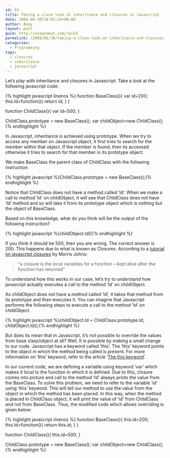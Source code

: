 ```yaml
---
id: 53
title: Taking a close look at inheritance and closures in Javascript
date: 2008-06-30T10:03:24+00:00
author: Anay
layout: post
guid: http://anaykamat.com/?p=53
permalink: /2008/06/30/taking-a-close-look-at-inheritance-and-closures-in-javascript/
categories:
  - Programming
tags:
  - closures
  - inheritance
  - javascript
---
```

Let’s play with inheritance and closures in Javascript. Take a look at the following javascript code:
<!-- more -->
{% highlight javascript linenos %}
function BaseClass(){
	var id=200;
	this.Id=function(){
		return id;
	}
}

function ChildClass(){
	var id=500;
}

ChildClass.prototype = new BaseClass();
var childObject=new ChildClass();
{% endhighlight %}

In Javascript, inheritance is achieved using prototype. When we try to access any member on Javascript object, it first tries to search for the member within that object. If the member is found, then its accessed otherwise it tries to search for that member in its prototype object.

We make BaseClass the parent class of ChildClass with the following instruction:

{% highlight javascript %}ChildClass.prototype = new BaseClass();{% endhighlight %}

Notice that ChildClass does not have a method called ‘Id’. When we make a call to method ‘Id’ on childObject, it will see that ChildClass does not have ‘Id’ method and so will take it from its prototype object which is nothing but the object of BaseClass.

Based on this knowledge, what do you think will be the output of the following instruction?

{% highlight javascript %}childObject.Id(){% endhighlight %}

If you think it should be 500, then you are wrong. The correct answer is 200. This happens due to what is known as Closures. According to a <a title="Javascript Closure Tutorial" href="http://www.javascriptkit.com/javatutors/closures.shtml" target="_blank">tutorial on javascript closures</a> by Morris Johns:

> &#8220;a closure is the local variables for a function &#8211; kept alive after the function has returned&#8221;

To understand how this works in our case, let’s try to understand how javascript actually executes a call to the method ‘Id’ on childObject.

As childObject does not have a method called ‘Id’, it takes that method from its prototype and then executes it. You can imagine that Javascript performs the following steps to execute a call to the method ‘Id’ on childObject.

{% highlight javascript %}childObject.Id = ChildClass.prototype.Id;
childObject.Id();{% endhighlight %}

But does its mean that in Javascript, it’s not possible to override the values from base class/object at all? Well, It is possible by making a small change to our code. Javascript has a keyword called ‘this’. The ‘this’ keyword points to the object in which the method being called is present. For more information on ‘this’ keyword, refer to the article ‘<a title="this keyword tutorial" href="http://www.quirksmode.org/js/this.html" target="_blank">The this keyword</a>’.

In our current code, we are defining a variable using keyword ‘var’ which makes it local to the function in which it is defined. Due to this, closure comes into picture and call to the method ‘Id’ always prints the value from the BaseClass. To solve this problem, we need to refer to the variable ‘id’ using ‘this’ keyword. This will tell our method to use the value from the object in which the method has been placed. In this way, when the method is placed in ChildClass object, it will print the value of ‘id’ from ChildClass and not from BaseClass. Thus, the modified code which allows overriding is given below:

{% highlight javascript linenos %}
function BaseClass(){
	this.id=200;
	this.Id=function(){
		return this.id;
	}
}

function ChildClass(){
	this.id=500;
}

ChildClass.prototype = new BaseClass();
var childObject=new ChildClass();
{% endhighlight %}
